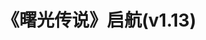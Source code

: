 ---
layout: version-article
title: 《曙光传说》启航(v1.13)
meta: 启航中秋特别版。新增中秋节彩蛋，并且加入了XY精灵！
source: http://tieba.baidu.com/p/2604019551
category: game-source
---